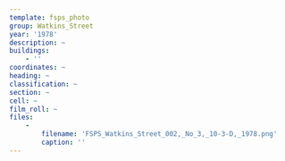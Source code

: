 ```yaml
---
template: fsps_photo
group: Watkins_Street
year: '1978'
description: ~
buildings:
    - ''
coordinates: ~
heading: ~
classification: ~
section: ~
cell: ~
film_roll: ~
files:
    -
        filename: 'FSPS_Watkins_Street_002,_No_3,_10-3-D,_1978.png'
        caption: ''
---
```

